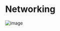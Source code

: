 # Networking
![image](https://github.com/user-attachments/assets/73f6d4dd-73be-47ce-ad36-aed725dc696c)

